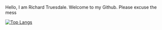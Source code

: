 Hello, 
I am Richard Truesdale. 
Welcome to my Github. 
Please excuse the mess

[![Top Langs](https://github-readme-stats.vercel.app/api/top-langs/?username=TheAlmightyMeese&layout=compact)](https://github.com/anuraghazra/github-readme-stats)

